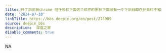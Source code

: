 ```yaml
---
title: 开了浏览器chrome 但任务栏下面这个软件的图标下面没有一个下划线即在任务栏不知道已经开了
date: '2024-07-10'
linkTitle: https://bbs.deepin.org/en/post/274909
source: deepin_bbs
description:  深度之家 
disable_comments: true
---
```

NA
